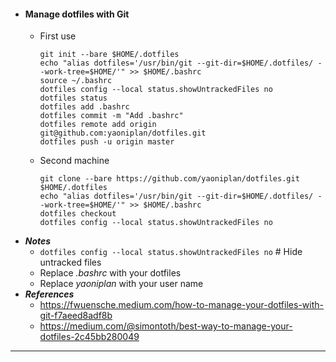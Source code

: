 - #### Manage dotfiles with Git
    - First use
      ```
      git init --bare $HOME/.dotfiles
      echo "alias dotfiles='/usr/bin/git --git-dir=$HOME/.dotfiles/ --work-tree=$HOME/'" >> $HOME/.bashrc
      source ~/.bashrc
      dotfiles config --local status.showUntrackedFiles no
      dotfiles status
      dotfiles add .bashrc
      dotfiles commit -m "Add .bashrc"
      dotfiles remote add origin git@github.com:yaoniplan/dotfiles.git
      dotfiles push -u origin master
      ```
    - Second machine
      ```
      git clone --bare https://github.com/yaoniplan/dotfiles.git $HOME/.dotfiles
      echo "alias dotfiles='/usr/bin/git --git-dir=$HOME/.dotfiles/ --work-tree=$HOME/'" >> $HOME/.bashrc
      dotfiles checkout
      dotfiles config --local status.showUntrackedFiles no
      ```
- ***Notes***
    - `dotfiles config --local status.showUntrackedFiles no` # Hide untracked files
    - Replace *.bashrc* with your dotfiles
    - Replace *yaoniplan* with your user name
- ***References***
    - https://fwuensche.medium.com/how-to-manage-your-dotfiles-with-git-f7aeed8adf8b
    - https://medium.com/@simontoth/best-way-to-manage-your-dotfiles-2c45bb280049
- ---
